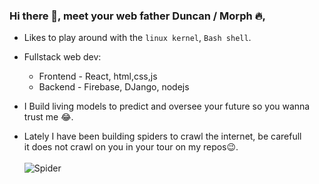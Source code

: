 ### Hi there 👋, meet your web father <strong>Duncan / Morph 🔥</strong>,
- Likes to play around with the `linux kernel`, `Bash shell`.
- Fullstack web dev: 
  - Frontend - React, html,css,js
  - Backend - Firebase, DJango, nodejs

- I Build living models to predict and oversee your future so you wanna trust me 😂.
- Lately I have been building spiders to crawl the internet, be carefull<br>it does not crawl on you in your tour on my repos😉.<br><br>
![Spider](https://media.giphy.com/media/mX4N1OAPvjc03yejaN/giphy.gif)
